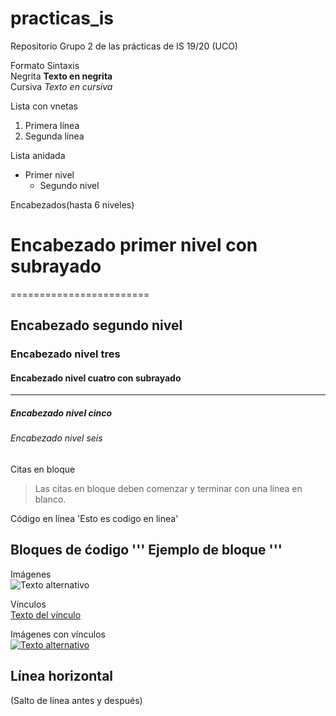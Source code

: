 # practicas_is
Repositorio Grupo 2 de las prácticas de IS 19/20 (UCO)

Formato    Sintaxis  
Negrita    **Texto en negrita**  
Cursiva    *Texto en cursiva*  

Lista con vnetas
1. Primera línea
2. Segunda línea

Lista anidada
* Primer nivel
    * Segundo nivel

Encabezados(hasta 6 niveles)
# Encabezado primer nivel con subrayado
========================
## Encabezado segundo nivel
### Encabezado nivel tres
#### Encabezado nivel cuatro con subrayado
-----------------------------------
##### Encabezado nivel cinco
###### Encabezado nivel seis

Citas en bloque
> Las citas en bloque deben comenzar y terminar con una línea en blanco.

Código en línea    'Esto es codigo en linea'

Bloques de ćodigo
'''
Ejemplo de bloque
'''
-------------------------------------------------------------------
Imágenes  
![Texto alternativo](https://cerebrodigital.org/images/posts/El-koala-esta-funcionalmente-extinto-ONG.png)

Vínculos  
[Texto del vínculo](https://cerebrodigital.org/post/El-koala-esta-funcionalmente-extinto-ONG)

Imágenes con vínculos  
[![Texto alternativo](https://cerebrodigital.org/images/posts/El-koala-esta-funcionalmente-extinto-ONG.png)](https://cerebrodigital.org/post/El-koala-esta-funcionalmente-extinto-ONG)

Línea horizontal
---
(Salto de línea antes y después)
